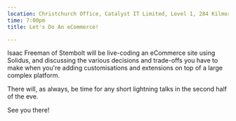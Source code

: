 ```yaml
---
location: Christchurch Office, Catalyst IT Limited, Level 1, 284 Kilmore St, Christchurch
time: 7:00pm
title: Let's Do An eCommerce!

---
```


Isaac Freeman of Stembolt will be live-coding an eCommerce site using Solidus, and discussing the various decisions and trade-offs you have to make when you're adding customisations and extensions on top of a large complex platform.

There will, as always, be time for any short lightning talks in the second half of the eve.

See you there!
